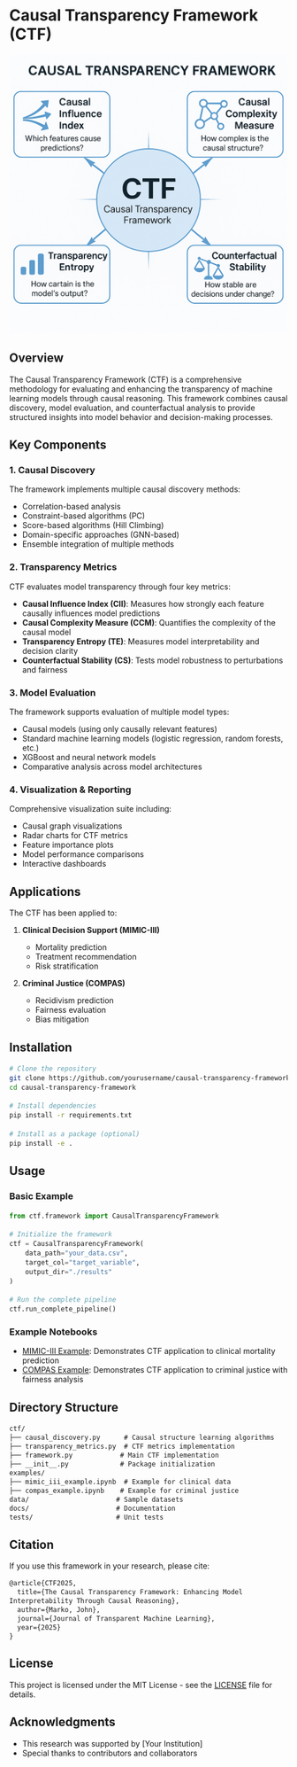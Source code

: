 # Causal Transparency Framework (CTF)

![CTF Framework Overview](Image%20May%208%2C%202025%20at%2008_08_00%20PM.png)

## Overview

The Causal Transparency Framework (CTF) is a comprehensive methodology for evaluating and enhancing the transparency of machine learning models through causal reasoning. This framework combines causal discovery, model evaluation, and counterfactual analysis to provide structured insights into model behavior and decision-making processes.

## Key Components

### 1. Causal Discovery

The framework implements multiple causal discovery methods:
- Correlation-based analysis
- Constraint-based algorithms (PC)
- Score-based algorithms (Hill Climbing)
- Domain-specific approaches (GNN-based)
- Ensemble integration of multiple methods

### 2. Transparency Metrics

CTF evaluates model transparency through four key metrics:

- **Causal Influence Index (CII)**: Measures how strongly each feature causally influences model predictions
- **Causal Complexity Measure (CCM)**: Quantifies the complexity of the causal model
- **Transparency Entropy (TE)**: Measures model interpretability and decision clarity
- **Counterfactual Stability (CS)**: Tests model robustness to perturbations and fairness

### 3. Model Evaluation

The framework supports evaluation of multiple model types:
- Causal models (using only causally relevant features)
- Standard machine learning models (logistic regression, random forests, etc.)
- XGBoost and neural network models
- Comparative analysis across model architectures

### 4. Visualization & Reporting

Comprehensive visualization suite including:
- Causal graph visualizations
- Radar charts for CTF metrics
- Feature importance plots
- Model performance comparisons
- Interactive dashboards

## Applications

The CTF has been applied to:

1. **Clinical Decision Support (MIMIC-III)**
   - Mortality prediction
   - Treatment recommendation
   - Risk stratification

2. **Criminal Justice (COMPAS)**
   - Recidivism prediction
   - Fairness evaluation
   - Bias mitigation

## Installation

```bash
# Clone the repository
git clone https://github.com/yourusername/causal-transparency-framework.git
cd causal-transparency-framework

# Install dependencies
pip install -r requirements.txt

# Install as a package (optional)
pip install -e .
```

## Usage

### Basic Example

```python
from ctf.framework import CausalTransparencyFramework

# Initialize the framework
ctf = CausalTransparencyFramework(
    data_path="your_data.csv",
    target_col="target_variable",
    output_dir="./results"
)

# Run the complete pipeline
ctf.run_complete_pipeline()
```

### Example Notebooks

- [MIMIC-III Example](examples/mimic_iii_example.ipynb): Demonstrates CTF application to clinical mortality prediction
- [COMPAS Example](examples/compas_example.ipynb): Demonstrates CTF application to criminal justice with fairness analysis

## Directory Structure

```
ctf/
├── causal_discovery.py      # Causal structure learning algorithms
├── transparency_metrics.py  # CTF metrics implementation
├── framework.py            # Main CTF implementation
├── __init__.py             # Package initialization
examples/
├── mimic_iii_example.ipynb  # Example for clinical data
├── compas_example.ipynb    # Example for criminal justice
data/                      # Sample datasets
docs/                      # Documentation
tests/                     # Unit tests
```

## Citation

If you use this framework in your research, please cite:

```
@article{CTF2025,
  title={The Causal Transparency Framework: Enhancing Model Interpretability Through Causal Reasoning},
  author={Marko, John},
  journal={Journal of Transparent Machine Learning},
  year={2025}
}
```

## License

This project is licensed under the MIT License - see the [LICENSE](LICENSE) file for details.

## Acknowledgments

- This research was supported by [Your Institution]
- Special thanks to contributors and collaborators
